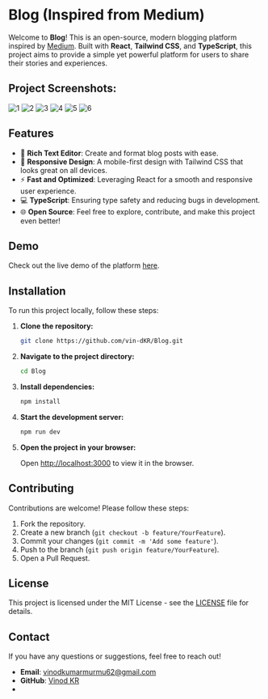 # Blog (Inspired from Medium)

Welcome to **Blog**! This is an open-source, modern blogging platform inspired by [Medium](https://medium.com). Built with **React**, **Tailwind CSS**, and **TypeScript**, this project aims to provide a simple yet powerful platform for users to share their stories and experiences.

<h2>Project Screenshots:</h2>

![1](https://github.com/user-attachments/assets/15092293-3a56-4245-afeb-c0729fed3487)
![2](https://github.com/user-attachments/assets/1d51774f-1297-46ec-8f9c-bb002f8084f7)
![3](https://github.com/user-attachments/assets/56c181e4-7363-449b-af39-e9e62ac7dc9d)
![4](https://github.com/user-attachments/assets/e206c1ec-2fb9-4d47-b591-40bc0719e4af)
![5](https://github.com/user-attachments/assets/2cd0b433-c059-4a2e-8470-6d597fb55a50)
![6](https://github.com/user-attachments/assets/dd6feeeb-2920-4214-8caf-095b7990dc1f)


## Features

- 📝 **Rich Text Editor**: Create and format blog posts with ease.
- 🎨 **Responsive Design**: A mobile-first design with Tailwind CSS that looks great on all devices.
- ⚡ **Fast and Optimized**: Leveraging React for a smooth and responsive user experience.
- 💻 **TypeScript**: Ensuring type safety and reducing bugs in development.
- 🌐 **Open Source**: Feel free to explore, contribute, and make this project even better!

## Demo

Check out the live demo of the platform [here](https://mediyum.vercel.app/).

## Installation

To run this project locally, follow these steps:

1. **Clone the repository:**

    ```bash
    git clone https://github.com/vin-dKR/Blog.git
    ```

2. **Navigate to the project directory:**

    ```bash
    cd Blog
    ```

3. **Install dependencies:**

    ```bash
    npm install
    ```

4. **Start the development server:**

    ```bash
    npm run dev
    ```

5. **Open the project in your browser:**

    Open [http://localhost:3000](http://localhost:3000) to view it in the browser.

## Contributing

Contributions are welcome! Please follow these steps:

1. Fork the repository.
2. Create a new branch (`git checkout -b feature/YourFeature`).
3. Commit your changes (`git commit -m 'Add some feature'`).
4. Push to the branch (`git push origin feature/YourFeature`).
5. Open a Pull Request.

## License

This project is licensed under the MIT License - see the [LICENSE](LICENSE) file for details.

## Contact

If you have any questions or suggestions, feel free to reach out!

- **Email**: vinodkumarmurmu62@gmail.com
- **GitHub**: [Vinod KR](https://github.com/vin-dKR)
- 
